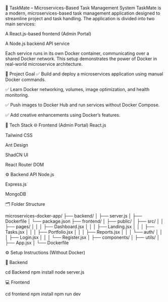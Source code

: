 🧩 TaskMate – Microservices-Based Task Management System
TaskMate is a modern, microservices-based task management application designed to streamline project and task handling. The application is divided into two main services:

A React.js-based frontend (Admin Portal)

A Node.js backend API service

Each service runs in its own Docker container, communicating over a shared Docker network. This setup demonstrates the power of Docker in real-world microservice architecture.

🎯 Project Goal
✅ Build and deploy a microservices application using manual Docker commands.

✅ Learn Docker networking, volumes, image optimization, and health monitoring.

✅ Push images to Docker Hub and run services without Docker Compose.

✅ Add creative enhancements using Docker’s features.

🔧 Tech Stack
🌐 Frontend (Admin Portal)
React.js

Tailwind CSS

Ant Design

ShadCN UI

React Router DOM

⚙️ Backend API
Node.js

Express.js

MongoDB

🗂️ Folder Structure

microservices-docker-app/
├── backend/
│   ├── server.js
│   ├── Dockerfile
│   └── package.json
├── frontend/
│   ├── public/
│   ├── src/
│   │   ├── pages/
│   │   │   ├── Dashboard.jsx
│   │   │   ├── Landing.jsx
│   │   │   ├── Tasks.jsx
│   │   │   ├── Portfolio.jsx
│   │   │   ├── Reports.jsx
│   │   │   └── auth/
│   │   │       ├── Login.jsx
│   │   │       └── Register.jsx
│   ├── components/
│   ├── utils/
│   ├── App.jsx
│   └── Dockerfile

⚙️ Setup Instructions (Without Docker)

🧪 Backend

cd Backend
npm install
node server.js

💻 Frontend

cd frontend
npm install
npm run dev
